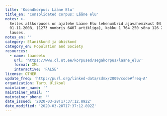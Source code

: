 ```yaml
---
title: 'Koondkorpus: Lääne Elu'
title_en: 'Consolidated corpus: Lääne elu'
notes: >-
  Selles allkorpuses on ajalehe Lääne Elu lehenumbrid ajavahemikust 04.05.2000 -
  01.11.2008, (1273 numbris 6407 artikliga), kokku 1 764 250 sõna 126 205
  lauses.
notes_en: ''
category: Elanikkond ja ühiskond
category_en: Population and Society
resources:
  - name: laaneelu
    url: 'https://www.cl.ut.ee/korpused/segakorpus/laane_elu/'
    format: XML
    interactive: 'FALSE'
license: OTHER
update_freq: 'http://purl.org/linked-data/sdmx/2009/code#freq-A'
organization: Tartu Ülikool
maintainer_name: ''
maintainer_email: ''
maintainer_phone: ''
date_issued: '2020-03-28T17:37:12.892Z'
date_modified: '2020-03-28T17:37:12.892Z'
---
```


